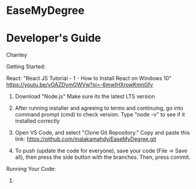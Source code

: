 # EaseMyDegree

# Developer's Guide

Chantey

Getting Started:

React:
"React JS Tutorial - 1 - How to Install React on Windows 10"
https://youtu.be/yOAZDymGWVw?si=-6mwIHXrowKmnGfy

1) Download "Node.js"
	Make sure its the latest LTS version
	
2) After running installer and agreeing to terms and 
continuing, go into command prompt (cmd) to check version.
	Type "node -v" to see if it installed correctly
	
3) Open VS Code, and select "Clone Git Repository."
	Copy and paste this link: https://github.com/malakamahdy/EaseMyDegree.git
	
4) To push (update the code for everyone), save your code (File -> Save all), then press the side button with the branches. Then, press commit.

Running Your Code:

1) 
